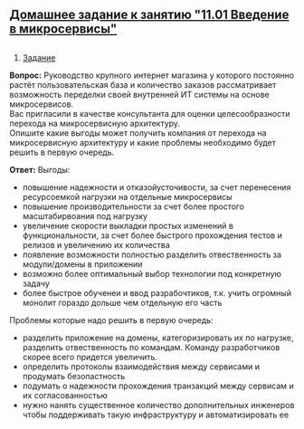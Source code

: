 ## [Домашнее задание к занятию "11.01 Введение в микросервисы"](https://github.com/netology-code/devkub-homeworks/blob/main/11-microservices-01-intro.md)
## 

1. [Задание](https://github.com/netology-code/devkub-homeworks/blob/main/11-microservices-01-intro.md#%D0%B7%D0%B0%D0%B4%D0%B0%D1%87%D0%B0-1-%D0%B8%D0%BD%D1%82%D0%B5%D1%80%D0%BD%D0%B5%D1%82-%D0%BC%D0%B0%D0%B3%D0%B0%D0%B7%D0%B8%D0%BD)  

**Вопрос:**
Руководство крупного интернет магазина у которого постоянно растёт пользовательская база и количество заказов рассматривает возможность переделки своей внутренней ИТ системы на основе микросервисов.  
Вас пригласили в качестве консультанта для оценки целесообразности перехода на микросервисную архитектуру.  
Опишите какие выгоды может получить компания от перехода на микросервисную архитектуру и какие проблемы необходимо будет решить в первую очередь.  


**Ответ:**
Выгоды:
* повышение надежности и отказойусточивости, за счет перенесения ресурсоемкой нагрузки на отдельные микросервисы
* повышение производительности за счет более простого масштабирвоания под нагрузку
* увеличение скорости выкладки простых изменений в функциональности, за счет более быстрого прохождения тестов и релизов и увеличению их количества
* появление возможности полностью разделить отвественность за модули/домены в приложении 
* возможно более оптимальный выбор технологии под конкретную задачу
* более быстрое обученеи и ввод разрабочтиков, т.к. учить огромный монолит гораздо дольше чем отдельную его часть

Проблемы которые надо решить в первую очередь:
* разделить приложение на домены, категоризировать их по нагрузке, разделить отвественность по командам. Команду разработчиков скорее всего придется увеличить.
* определить протоколы взаимодействия между сервисами и продумать безопастность
* подумать о надежности прохождения транзакций между сервисам и их согласованностью
* нужно нанять существенное количество дополнительных инженеров чтобы поддерживать такую инфраструктуру и автоматизировать ее
